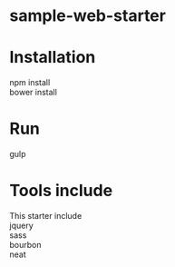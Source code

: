 # sample-web-starter
<h1>Installation</h1>
npm install<br>
bower install<br>
<h1>Run</h1>
gulp
<h1>Tools include</h1>
This starter include<br>
jquery<br>
sass<br>
bourbon<br>
neat<br>

